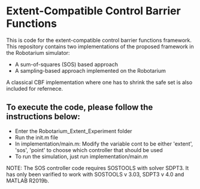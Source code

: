 # Extent-Compatible Control Barrier Functions

This is code for the extent-compatible control barrier functions framework. This repository contains two implementations of the proposed framework in the Robotarium simulator:

* A sum-of-squares (SOS) based approach
* A sampling-based approach implemented on the Robotarium

A classical CBF implementation where one has to shrink the safe set is also included for refernece.


## To execute the code, please follow the instructions below:

* Enter the Robotarium_Extent_Experiment folder  
* Run the init.m file
* In implementation/main.m: Modify the variable cont to be either 'extent', 'sos', 'point' to choose which controller that should be used
* To run the simulation, just run implementation/main.m

NOTE: The SOS controller code requires SOSTOOLS with solver SDPT3. It has only been varified to work with SOSTOOLS v 3.03, SDPT3 v 4.0 and MATLAB R2019b.